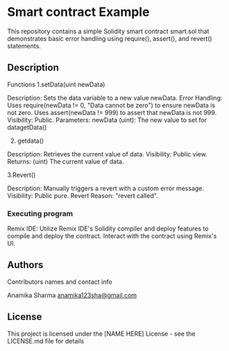# Smart contract Example

This repository contains a simple Solidity smart contract smart.sol that demonstrates basic error handling using require(), assert(), and revert() statements.

## Description
Functions
1.setData(uint newData)

Description: Sets the data variable to a new value newData.
Error Handling:
Uses require(newData != 0, "Data cannot be zero") to ensure newData is not zero.
Uses assert(newData != 999) to assert that newData is not 999.
Visibility: Public.
Parameters: newData (uint): The new value to set for datagetData()

2. getdata()

Description: Retrieves the current value of data.
Visibility: Public view.
Returns: (uint) The current value of data.

3.Revert()

Description: Manually triggers a revert with a custom error message.
Visibility: Public pure.
Revert Reason: "revert called".

### Executing program

Remix IDE: Utilize Remix IDE's Solidity compiler and deploy features to compile and deploy the contract. Interact with the contract using Remix's UI.

## Authors
Contributors names and contact info

Anamika Sharma
anamika123sha@gmail.com

## License

This project is licensed under the [NAME HERE] License - see the LICENSE.md file for details

